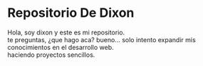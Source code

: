 <h1>
  Repositorio De Dixon
</h1>

<p>
  Hola, soy dixon y este es mi repositorio.<br>
  te preguntas, ¿que hago aca? bueno... solo intento expandir mis conocimientos en el desarrollo web.<br>
  haciendo proyectos sencillos.
</p>
